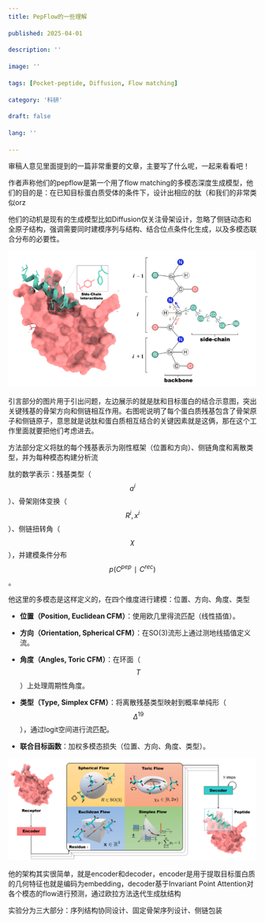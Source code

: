 ```yaml
---
title: PepFlow的一些理解

published: 2025-04-01

description: ''

image: ''

tags: [Pocket-peptide, Diffusion, Flow matching]

category: '科研'

draft: false

lang: ''

---
```


审稿人意见里面提到的一篇非常重要的文章，主要写了什么呢，一起来看看吧！

作者声称他们的pepflow是第一个用了flow matching的多模态深度生成模型，他们的目的是：在已知目标蛋白质受体的条件下，设计出相应的肽（和我们的非常类似orz

他们的动机是现有的生成模型比如Diffusion仅关注骨架设计，忽略了侧链动态和全原子结构，强调需要同时建模序列与结构、结合位点条件化生成，以及多模态联合分布的必要性。

<img title="" src="./assets/images/2025-04-02-16-15-02-d880472ab4377d563edd0355712a92b.png" alt="" data-align="center" width="1071">

引言部分的图片用于引出问题，左边展示的就是肽和目标蛋白的结合示意图，突出关键残基的骨架方向和侧链相互作用。右图呢说明了每个蛋白质残基包含了骨架原子和侧链原子，意思就是说肽和蛋白质相互结合的关键因素就是这俩，那在这个工作里面就要把他们考虑进去。

方法部分定义将肽的每个残基表示为刚性框架（位置和方向）、侧链角度和离散类型，并为每种模态构建分析流

肽的数学表示：残基类型（$$a^i$$）、骨架刚体变换（$$R^i,x^i$$）、侧链扭转角（$$χ$$），并建模条件分布$$p(C^{pep}∣C^{rec})$$。

他这里的多模态是这样定义的，在四个维度进行建模：位置、方向、角度、类型

- **位置（Position, Euclidean CFM）**：使用欧几里得流匹配（线性插值）。

- **方向（Orientation, Spherical CFM）**：在SO(3)流形上通过测地线插值定义流。

- **角度（Angles, Toric CFM）**：在环面（$$T$$）上处理周期性角度。

- **类型（Type, Simplex CFM）**：将离散残基类型映射到概率单纯形（$$Δ^{19}$$），通过logit空间进行流匹配。

- **联合目标函数**：加权多模态损失（位置、方向、角度、类型）。

![](./assets/images/2025-04-02-16-15-06-3f19b12c48639709f7f0aff37c02bf1.png)

他的架构其实很简单，就是encoder和decoder，encoder是用于提取目标蛋白质的几何特征也就是编码为embedding，decoder基于Invariant Point Attention对各个模态的flow进行预测，通过欧拉方法迭代生成肽结构

实验分为三大部分：序列结构协同设计、固定骨架序列设计、侧链包装
